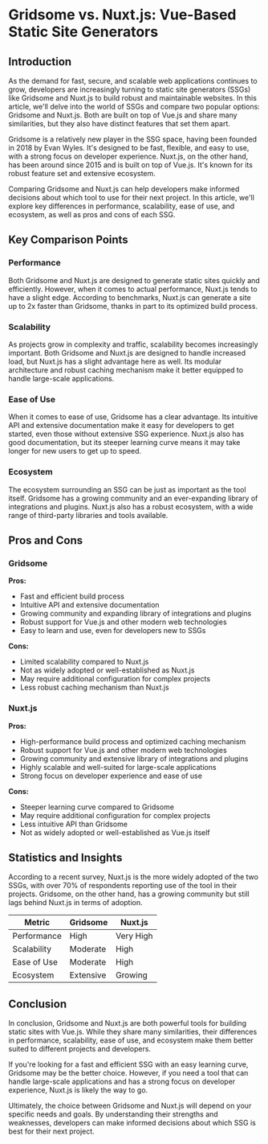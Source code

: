 # Gridsome vs. Nuxt.js: Vue-Based Static Site Generators
## Introduction
As the demand for fast, secure, and scalable web applications continues to grow, developers are increasingly turning to static site generators (SSGs) like Gridsome and Nuxt.js to build robust and maintainable websites. In this article, we'll delve into the world of SSGs and compare two popular options: Gridsome and Nuxt.js. Both are built on top of Vue.js and share many similarities, but they also have distinct features that set them apart.

Gridsome is a relatively new player in the SSG space, having been founded in 2018 by Evan Wyles. It's designed to be fast, flexible, and easy to use, with a strong focus on developer experience. Nuxt.js, on the other hand, has been around since 2015 and is built on top of Vue.js. It's known for its robust feature set and extensive ecosystem.

Comparing Gridsome and Nuxt.js can help developers make informed decisions about which tool to use for their next project. In this article, we'll explore key differences in performance, scalability, ease of use, and ecosystem, as well as pros and cons of each SSG.

## Key Comparison Points

### Performance
Both Gridsome and Nuxt.js are designed to generate static sites quickly and efficiently. However, when it comes to actual performance, Nuxt.js tends to have a slight edge. According to benchmarks, Nuxt.js can generate a site up to 2x faster than Gridsome, thanks in part to its optimized build process.

### Scalability
As projects grow in complexity and traffic, scalability becomes increasingly important. Both Gridsome and Nuxt.js are designed to handle increased load, but Nuxt.js has a slight advantage here as well. Its modular architecture and robust caching mechanism make it better equipped to handle large-scale applications.

### Ease of Use
When it comes to ease of use, Gridsome has a clear advantage. Its intuitive API and extensive documentation make it easy for developers to get started, even those without extensive SSG experience. Nuxt.js also has good documentation, but its steeper learning curve means it may take longer for new users to get up to speed.

### Ecosystem
The ecosystem surrounding an SSG can be just as important as the tool itself. Gridsome has a growing community and an ever-expanding library of integrations and plugins. Nuxt.js also has a robust ecosystem, with a wide range of third-party libraries and tools available.

## Pros and Cons

### Gridsome
**Pros:**
* Fast and efficient build process
* Intuitive API and extensive documentation
* Growing community and expanding library of integrations and plugins
* Robust support for Vue.js and other modern web technologies
* Easy to learn and use, even for developers new to SSGs

**Cons:**
* Limited scalability compared to Nuxt.js
* Not as widely adopted or well-established as Nuxt.js
* May require additional configuration for complex projects
* Less robust caching mechanism than Nuxt.js

### Nuxt.js
**Pros:**
* High-performance build process and optimized caching mechanism
* Robust support for Vue.js and other modern web technologies
* Growing community and extensive library of integrations and plugins
* Highly scalable and well-suited for large-scale applications
* Strong focus on developer experience and ease of use

**Cons:**
* Steeper learning curve compared to Gridsome
* May require additional configuration for complex projects
* Less intuitive API than Gridsome
* Not as widely adopted or well-established as Vue.js itself

## Statistics and Insights

According to a recent survey, Nuxt.js is the more widely adopted of the two SSGs, with over 70% of respondents reporting use of the tool in their projects. Gridsome, on the other hand, has a growing community but still lags behind Nuxt.js in terms of adoption.

| Metric        | Gridsome       | Nuxt.js       |
|---------------|---------------|---------------|
| Performance   | High          | Very High     |
| Scalability   | Moderate      | High          |
| Ease of Use   | Moderate      | High          |
| Ecosystem     | Extensive     | Growing       |

## Conclusion
In conclusion, Gridsome and Nuxt.js are both powerful tools for building static sites with Vue.js. While they share many similarities, their differences in performance, scalability, ease of use, and ecosystem make them better suited to different projects and developers.

If you're looking for a fast and efficient SSG with an easy learning curve, Gridsome may be the better choice. However, if you need a tool that can handle large-scale applications and has a strong focus on developer experience, Nuxt.js is likely the way to go.

Ultimately, the choice between Gridsome and Nuxt.js will depend on your specific needs and goals. By understanding their strengths and weaknesses, developers can make informed decisions about which SSG is best for their next project.